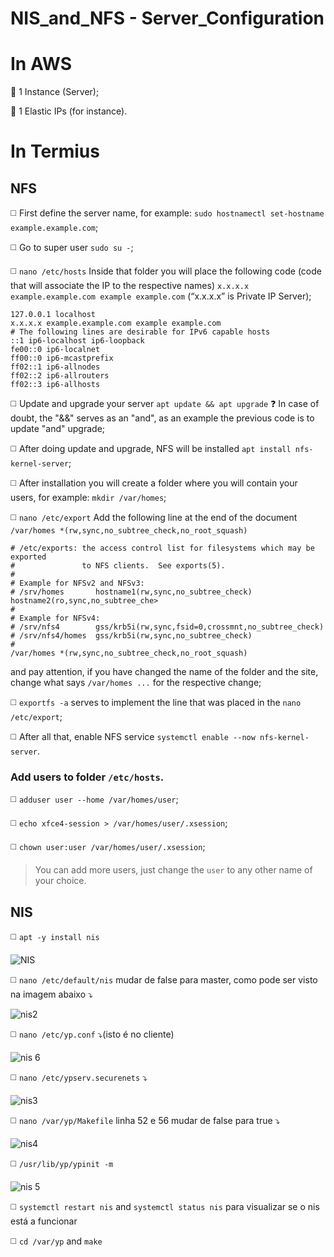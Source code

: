 # NIS_and_NFS - Server_Configuration

# **In AWS**

🔴 1 Instance (Server);

🔴 1 Elastic IPs (for instance).

# **In Termius**

## **NFS**

◻️ First define the server name, for example: `sudo hostnamectl set-hostname example.example.com`;

◻️ Go to super user `sudo su -`;

◻️ `nano /etc/hosts` Inside that folder you will place the following code (code that will associate the IP to the respective names) `x.x.x.x example.example.com example example.com` (“x.x.x.x” is Private IP Server);

```
127.0.0.1 localhost
x.x.x.x example.example.com example example.com
# The following lines are desirable for IPv6 capable hosts
::1 ip6-localhost ip6-loopback
fe00::0 ip6-localnet
ff00::0 ip6-mcastprefix
ff02::1 ip6-allnodes
ff02::2 ip6-allrouters
ff02::3 ip6-allhosts
```

◻️ Update and upgrade your server `apt update && apt upgrade` ❓ In case of doubt, the "&&" serves as an "and", as an example the previous code is to update "and" upgrade;

◻️ After doing update and upgrade, NFS will be installed `apt install nfs-kernel-server`;

◻️ After installation you will create a folder where you will contain your users, for example: `mkdir /var/homes`;

◻️ `nano /etc/export` Add the following line at the end of the document `/var/homes *(rw,sync,no_subtree_check,no_root_squash)`

```
# /etc/exports: the access control list for filesystems which may be exported
#               to NFS clients.  See exports(5).
#
# Example for NFSv2 and NFSv3:
# /srv/homes       hostname1(rw,sync,no_subtree_check) hostname2(ro,sync,no_subtree_che>
#
# Example for NFSv4:
# /srv/nfs4        gss/krb5i(rw,sync,fsid=0,crossmnt,no_subtree_check)
# /srv/nfs4/homes  gss/krb5i(rw,sync,no_subtree_check)
#
/var/homes *(rw,sync,no_subtree_check,no_root_squash)
```

and pay attention, if you have changed the name of the folder and the site, change what says `/var/homes ...` for the respective change;

◻️ `exportfs -a` serves to implement the line that was placed in the `nano /etc/export`;

◻️ After all that, enable NFS service `systemctl enable --now nfs-kernel-server`.

### Add users to folder `/etc/hosts`.

◻️ `adduser user --home /var/homes/user`;

◻️ `echo xfce4-session > /var/homes/user/.xsession`;

◻️ `chown user:user /var/homes/user/.xsession`;

> You can add more users, just change the `user` to any other name of your choice.

## **NIS**

◻️ `apt -y install nis`

![NIS](https://user-images.githubusercontent.com/48421530/153502048-ea7272a1-3665-4289-8c7f-a6b7790b9f09.png)

◻️ `nano /etc/default/nis` mudar de false para master, como pode ser visto na imagem abaixo ⤵️

![nis2](https://user-images.githubusercontent.com/48421530/153502445-ea878e6b-b3f6-460a-9032-57308b469b5a.png)

◻️ `nano /etc/yp.conf` ⤵️(isto é no cliente)

![nis 6](https://user-images.githubusercontent.com/48421530/153504762-3f2614c4-c447-4cef-b5b8-5bed63f069e6.png)

◻️ `nano /etc/ypserv.securenets` ⤵️

![nis3](https://user-images.githubusercontent.com/48421530/153503129-5cfe6ba2-227f-4bfe-9dca-0695ba854a10.png)

◻️ `nano /var/yp/Makefile` linha 52 e 56 mudar de false para true ⤵️

![nis4](https://user-images.githubusercontent.com/48421530/153503160-14597768-bb4a-464c-acad-c4e8518e333c.png)

◻️ `/usr/lib/yp/ypinit -m`

![nis 5](https://user-images.githubusercontent.com/48421530/153504412-bda4b4b1-cbd6-4947-b944-3568a2bf0ba9.png)

◻️ `systemctl restart nis` and `systemctl status nis` para visualizar se o nis está a funcionar

◻️ `cd /var/yp` and `make`








